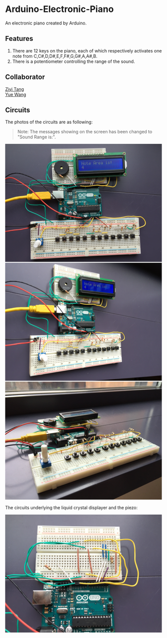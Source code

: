 # Arduino-Electronic-Piano
An electronic piano created by Arduino. 

## Features
1. There are 12 keys on the piano, each of which respectively activates one note from C,C#,D,D#,E,F,F#,G,G#,A,A#,B.
2. There is a potentiometer controlling the range of the sound.

## Collaborator
[Ziyi Tang](https://github.com/Charlespartina) <br>
[Yue Wang](https://github.com/percell)

## Circuits
The photos of the circuits are as following:

> Note: The messages showing on the screen has been changed to "Sound Range is:".

![Image is currently not available](https://raw.githubusercontent.com/Charlespartina/Arduino-Electronic-Piano/master/img/IMG_0375.JPG)
![Image is currently not available](https://raw.githubusercontent.com/Charlespartina/Arduino-Electronic-Piano/master/img/IMG_0376.JPG)
![Image is currently not available](https://raw.githubusercontent.com/Charlespartina/Arduino-Electronic-Piano/master/img/IMG_0380.JPG)


The circuits underlying the liquid crystal displayer and the piezo:

![Image is currently not available](https://raw.githubusercontent.com/Charlespartina/Arduino-Electronic-Piano/master/img/IMG_0379.jpg)


